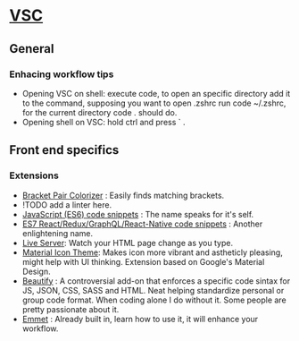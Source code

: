# [VSC](https://code.visualstudio.com/)

## General

### Enhacing workflow tips
- Opening VSC on shell: execute code, to open an specific directory add it to the command, supposing you want to open .zshrc run code ~/.zshrc, for the current directory code . should do.
- Opening shell on VSC: hold ctrl and press ` .

## Front end specifics

### Extensions
- [Bracket Pair Colorizer](https://marketplace.visualstudio.com/items?itemName=CoenraadS.bracket-pair-colorizer) : Easily finds matching brackets.
- !TODO add a linter here.
- [JavaScript (ES6) code snippets](https://marketplace.visualstudio.com/items?itemName=xabikos.JavaScriptSnippets) : The name speaks for it's self.
- [ES7 React/Redux/GraphQL/React-Native code snippets](https://marketplace.visualstudio.com/items?itemName=dsznajder.es7-react-js-snippets) : Another enlightening name.
- [Live Server](https://marketplace.visualstudio.com/items?itemName=ritwickdey.LiveServer): Watch your HTML page change as you type.
- [Material Icon Theme](https://marketplace.visualstudio.com/items?itemName=PKief.material-icon-theme): Makes icon more vibrant and astheticly pleasing, might help with UI thinking. Extension based on Google's Material Design.
- [Beautify](https://marketplace.visualstudio.com/items?itemName=HookyQR.beautify) : A controversial add-on that enforces a specific code sintax for JS, JSON, CSS, SASS and HTML. Neat helping standardize personal or group code format. When coding alone I do without it. Some people are pretty passionate about it.
- [Emmet](https://github.com/felipecaiado/dotfiles/blob/master/Emmet.md) : Already built in, learn how to use it, it will enhance your workflow.
